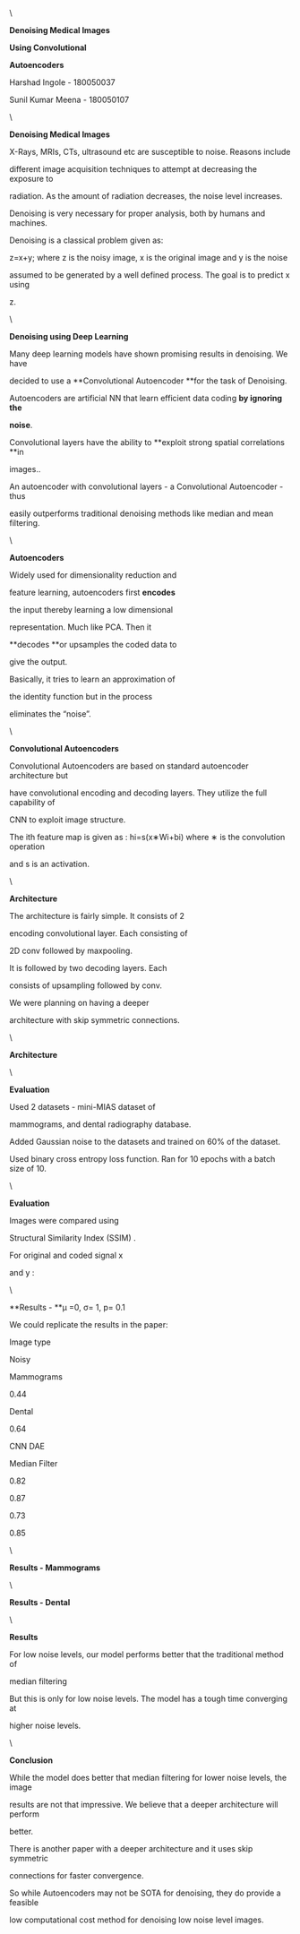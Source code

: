 ﻿\

**Denoising Medical Images**

**Using Convolutional**

**Autoencoders**

Harshad Ingole - 180050037

Sunil Kumar Meena - 180050107



\

**Denoising Medical Images**

X-Rays, MRIs, CTs, ultrasound etc are susceptible to noise. Reasons include

different image acquisition techniques to attempt at decreasing the exposure to

radiation. As the amount of radiation decreases, the noise level increases.

Denoising is very necessary for proper analysis, both by humans and machines.

Denoising is a classical problem given as:

z=x+y; where z is the noisy image, x is the original image and y is the noise

assumed to be generated by a well defined process. The goal is to predict x using

z.



\

**Denoising using Deep Learning**

Many deep learning models have shown promising results in denoising. We have

decided to use a **Convolutional Autoencoder **for the task of Denoising.

Autoencoders are artificial NN that learn efficient data coding **by ignoring the**

**noise**.

Convolutional layers have the ability to **exploit strong spatial correlations **in

images..

An autoencoder with convolutional layers - a Convolutional Autoencoder - thus

easily outperforms traditional denoising methods like median and mean filtering.



\

**Autoencoders**

Widely used for dimensionality reduction and

feature learning, autoencoders first **encodes**

the input thereby learning a low dimensional

representation. Much like PCA. Then it

**decodes **or upsamples the coded data to

give the output.

Basically, it tries to learn an approximation of

the identity function but in the process

eliminates the “noise”.



\

**Convolutional Autoencoders**

Convolutional Autoencoders are based on standard autoencoder architecture but

have convolutional encoding and decoding layers. They utilize the full capability of

CNN to exploit image structure.

The ith feature map is given as : hi=s(x∗Wi+bi) where ∗ is the convolution operation

and s is an activation.



\

**Architecture**

The architecture is fairly simple. It consists of 2

encoding convolutional layer. Each consisting of

2D conv followed by maxpooling.

It is followed by two decoding layers. Each

consists of upsampling followed by conv.

We were planning on having a deeper

architecture with skip symmetric connections.



\

**Architecture**



\

**Evaluation**

Used 2 datasets - mini-MIAS dataset of

mammograms, and dental radiography database.

Added Gaussian noise to the datasets and trained on 60% of the dataset.

Used binary cross entropy loss function. Ran for 10 epochs with a batch size of 10.



\

**Evaluation**

Images were compared using

Structural Similarity Index (SSIM) .

For original and coded signal x

and y :



\

**Results - **μ =0, σ= 1, p= 0.1

We could replicate the results in the paper:

Image type

Noisy

Mammograms

0.44

Dental

0.64

CNN DAE

Median Filter

0.82

0.87

0.73

0.85



\

**Results - Mammograms**



\

**Results - Dental**



\

**Results**

For low noise levels, our model performs better that the traditional method of

median filtering

But this is only for low noise levels. The model has a tough time converging at

higher noise levels.



\

**Conclusion**

While the model does better that median filtering for lower noise levels, the image

results are not that impressive. We believe that a deeper architecture will perform

better.

There is another paper with a deeper architecture and it uses skip symmetric

connections for faster convergence.

So while Autoencoders may not be SOTA for denoising, they do provide a feasible

low computational cost method for denoising low noise level images.


